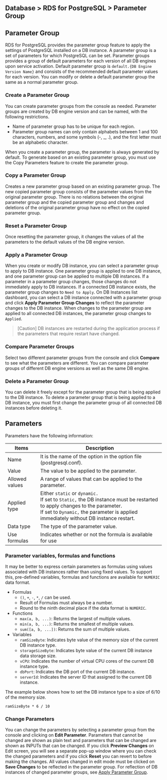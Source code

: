 ## Database > RDS for PostgreSQL > Parameter Group

## Parameter Group

RDS for PostgreSQL provides the parameter group feature to apply the settings of PostgreSQL installed on a DB instance. A parameter group is a set of parameters for which PostgreSQL can be set. Parameter groups provides a group of default parameters for each version of all DB engines upon service activation. Default parameter group is `default.{DB Engine Version Name}` and consists of the recommended default parameter values for each version. You can modify or delete a default parameter group the same as a normal parameter group.

### Create a Parameter Group

You can create parameter groups from the console as needed. Parameter groups are created by DB engine version and can be named, with the following restrictions.

* Name of parameter group has to be unique for each region.
* Parameter group names can only contain alphabets between 1 and 100 characters, numbers, and some symbols (-, _, .), and the first letter must be an alphabetic character.

When you create a parameter group, the parameter is always generated by default. To generate based on an existing parameter group, you must use the Copy Parameters feature to create the parameter group.

### Copy a Parameter Group

Creates a new parameter group based on an existing parameter group. The new copied parameter group consists of the parameter values from the original parameter group. There is no relations between the original parameter group and the copied parameter group and changes and deletions of the original parameter group have no effect on the copied parameter group.

### Reset a Parameter Group

Once resetting the parameter group, it changes the values of all the parameters to the default values of the DB engine version.

### Apply a Parameter Group

When you create or modify DB instance, you can select a parameter group to apply to DB instance. One parameter group is applied to one DB instance, and one parameter group can be applied to multiple DB instances. If a parameter in a parameter group changes, those changes do not immediately apply to DB instances. If a connected DB instance exists, the parameter group changes to `Need to Apply`. On DB Instances list dashboard, you can select a DB instance connected with a parameter group and click **Apply Parameter Group Changes** to reflect the parameter changes to the DB instance. When changes to the parameter group are applied to all connected DB instances, the parameter group changes to `Applied`.

> [Caution]
> DB instances are restarted during the application process if the parameters that require restart have changed.

### Compare Parameter Groups

Select two different parameter groups from the console and click **Compare** to see what the parameters are different. You can compare parameter groups of different DB engine versions as well as the same DB engine.

### Delete a Parameter Group

You can delete it freely except for the parameter group that is being applied to the DB instance. To delete a parameter group that is being applied to a DB instance, you must first change the parameter group of all connected DB instances before deleting it.

## Parameters

Parameters have the following information:

| Items     | Description                                                                                                                  |
|--------|---------------------------------------------------------------------------------------------------------------------|
| Name     | It is the name of the option in the option file (postgresql.conf).                                                                                   |
| Value      | The value to be applied to the parameter.                                                                                                     |
| Allowed values  | A range of values that can be applied to the parameter.                                                                                            |
| Applied type  | Either `static` or `dynamic.`<br/>If set to `Static,` the DB instance must be restarted to apply changes to the parameter.<br/>If set to `Dynamic,` the parameter is applied immediately without DB instance restart. |
| Data type | The type of the parameter value.                                                                                                   | 
| Use formulas  | Indicates whether or not the formula is available for use                                                                                                 |

### Parameter variables, formulas and functions

It may be better to express certain parameters as formulas using values associated with DB instances rather than using fixed values. To support this, pre-defined variables, formulas and functions are available for `NUMERIC` data format.

* Formulas
    * `()`, `+`, `-`, `*`, `/` can be used.
    * Result of Formulas must always be a number.
    * Round to the ninth decimal place if the data format is `NUMERIC`.
* Functions
    * `max(a, b, ...)`: Returns the largest of multiple values.
    * `min(a, b, ...)`: Returns the smallest of multiple values.
    * `sum([a, b, ...])`: Returns the sum of multiple values.
* Variables
    * `ramSizeByte`: Indicates byte value of the memory size of the current DB instance type.
    * `storageSizeByte`: Indicates byte value of the current DB instance data storage size.
    * `vCPU`: Indicates the number of virtual CPU cores of the current DB instance type.
    * `dbPort`: Indicates the DB port of the current DB instance.
    * `serverId`: Indicates the server ID that assigned to the current DB instance.

The example below shows how to set the DB instance type to a size of 6/10 of the memory size.

```
ramSizeByte * 6 / 10
```

### Change Parameters

You can change the parameters by selecting a parameter group from the console and clicking on **Edit Parameter**. Parameters that cannot be changed are shown as plain text and parameters that can be changed are shown as INPUTs that can be changed. If you click **Preview Changes** on Edit screen, you will see a separate pop-up window where you can check the changed parameters and if you click **Reset** you can revert to before making the changes. All values changed in edit mode must be clicked on **Save Changes** to be reflected in the parameter group. For reflection of DB instances of changed parameter groups, see [Apply Parameter Group](parameter-group/#_5).